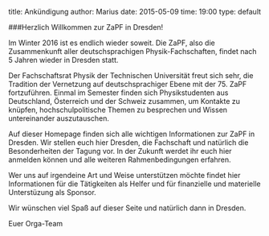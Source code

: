 ﻿title: Ankündigung
author: Marius
date: 2015-05-09
time: 19:00
type: default

###Herzlich Willkommen zur ZaPF in Dresden!

Im Winter 2016 ist es endlich wieder soweit. Die ZaPF, also die Zusammenkunft aller deutschsprachigen Physik-Fachschaften, findet nach 5 Jahren wieder in Dresden statt.

Der Fachschaftsrat Physik der Technischen Universität freut sich sehr, die Tradition der Vernetzung auf deutschsprachiger Ebene mit der 75. ZaPF fortzuführen. Einmal im Semester finden sich Physikstudenten aus Deutschland, Österreich und der Schweiz zusammen, um Kontakte zu knüpfen, hochschulpolitische Themen zu besprechen und Wissen untereinander auszutauschen.

Auf dieser Homepage finden sich alle wichtigen Informationen zur ZaPF in Dresden.
Wir stellen euch hier Dresden, die Fachschaft und natürlich die Besonderheiten der Tagung vor. In der Zukunft werdet ihr euch hier anmelden können und alle weiteren Rahmenbedingungen erfahren.

Wer uns auf irgendeine Art und Weise unterstützen möchte findet hier Informationen für die Tätigkeiten als Helfer und für finanzielle und materielle Unterstüzung als Sponsor.

Wir wünschen viel Spaß auf dieser Seite und natürlich dann in Dresden.

Euer Orga-Team